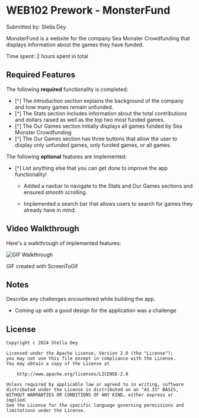 # WEB102 Prework - MonsterFund

Submitted by: Stella Dey

MonsterFund is a website for the company Sea Monster Crowdfunding that displays information about the games they have funded.

Time spent: 2 hours spent in total

## Required Features

The following **required** functionality is completed:

* [^] The introduction section explains the background of the company and how many games remain unfunded.
* [^] The Stats section includes information about the total contributions and dollars raised as well as the top two most funded games.
* [^] The Our Games section initially displays all games funded by Sea Monster Crowdfunding
* [^] The Our Games section has three buttons that allow the user to display only unfunded games, only funded games, or all games.

The following **optional** features are implemented:

* [^] List anything else that you can get done to improve the app functionality!

    - Added a navbar to navigate to the Stats and Our Games sections and ensured smooth scrolling.

    - Implemented a search bar that allows users to search for games they already have in mind.

## Video Walkthrough

Here's a walkthrough of implemented features:

<img src='https://imgur.com/4NRNc8N' title='GIF Walkthrough' width='' alt='GIF Walkthrough' />

<!-- Replace this with whatever GIF tool you used! -->
GIF created with ScreenToGif

## Notes

Describe any challenges encountered while building the app.

 - Coming up with a good design for the application was a challenge

## License

    Copyright c 2024 Stella Dey

    Licensed under the Apache License, Version 2.0 (the "License");
    you may not use this file except in compliance with the License.
    You may obtain a copy of the License at

        http://www.apache.org/licenses/LICENSE-2.0

    Unless required by applicable law or agreed to in writing, software
    distributed under the License is distributed on an "AS IS" BASIS,
    WITHOUT WARRANTIES OR CONDITIONS OF ANY KIND, either express or implied.
    See the License for the specific language governing permissions and
    limitations under the License.
